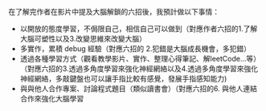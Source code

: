 在了解完作者在影片中提及大腦解鎖的六招後，我預計做以下事情：
- 以開放的態度學習，不侷限自己，相信自己可以做到（對應作者六招的1.了解大腦可塑性以及3.改變思維來改變大腦）
- 多實作，累積 debug 經驗（對應六招的 2.犯錯是大腦成長機會，多犯錯）
- 透過各種學習方式（觀看教學影片、實作、整理心得筆記、解leetCode...等）（對應六招的3.透過多角度學習來強化神經網絡以及4.透過多角度學習來強化神經網絡，多敲鍵盤也可以讓手指比較有感覺，發展手指感知能力)
- 與與他人合作專案、討論程式題目（類似讀書會）（對應六招的6. 與他人連結合作來強化大腦學習

